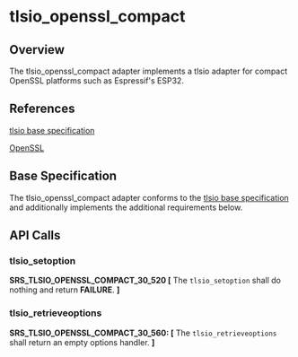 # tlsio_openssl_compact


## Overview

The tlsio_openssl_compact adapter implements a tlsio adapter for compact OpenSSL platforms such as Espressif's ESP32.  


## References

[tlsio base specification](https://github.com/Azure/azure-c-shared-utility/blob/master/devdoc/tlsio_requirements.md)

[OpenSSL](https://www.openssl.org/)

## Base Specification

The tlsio_openssl_compact adapter conforms to the
[tlsio base specification](https://github.com/Azure/azure-c-shared-utility/blob/master/devdoc/tlsio_requirements.md) and 
additionally implements the additional requirements below.


## API Calls


###   tlsio_setoption

**SRS_TLSIO_OPENSSL_COMPACT_30_520 [** The `tlsio_setoption` shall do nothing and return __FAILURE__. **]**


###   tlsio_retrieveoptions

**SRS_TLSIO_OPENSSL_COMPACT_30_560: [** The `tlsio_retrieveoptions` shall return an empty options handler. **]**



